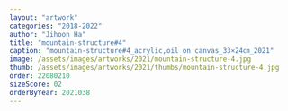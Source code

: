 ```yaml
---
layout: "artwork"
categories: "2018-2022"
author: "Jihoon Ha"
title: "mountain-structure#4"
caption: "mountain-structure#4_acrylic,oil on canvas_33×24㎝_2021"
image: /assets/images/artworks/2021/mountain-structure-4.jpg
thumb: /assets/images/artworks/2021/thumbs/mountain-structure-4.jpg
order: 22080210
sizeScore: 02
orderByYear: 2021038
---
```

